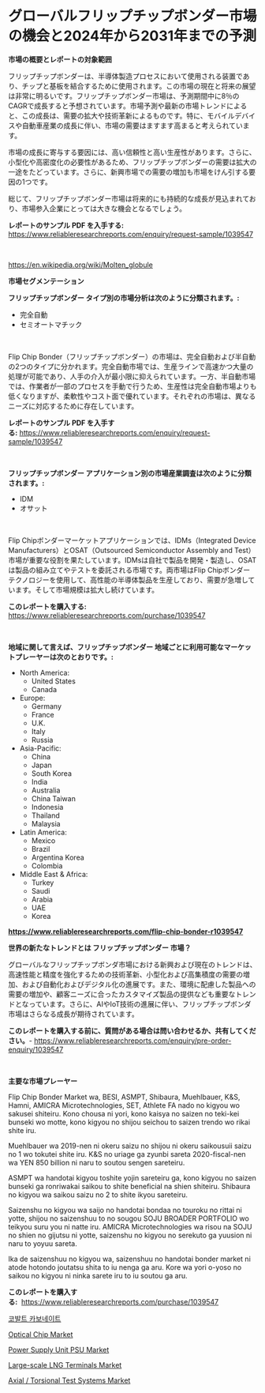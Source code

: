 <p><h1>グローバルフリップチップボンダー市場の機会と2024年から2031年までの予測</h1></p><p><strong>市場の概要とレポートの対象範囲</strong></p>
<p><p>フリップチップボンダーは、半導体製造プロセスにおいて使用される装置であり、チップと基板を結合するために使用されます。この市場の現在と将来の展望は非常に明るいです。フリップチップボンダー市場は、予測期間中に8％のCAGRで成長すると予想されています。市場予測や最新の市場トレンドによると、この成長は、需要の拡大や技術革新によるものです。特に、モバイルデバイスや自動車産業の成長に伴い、市場の需要はますます高まると考えられています。</p><p>市場の成長に寄与する要因には、高い信頼性と高い生産性があります。さらに、小型化や高密度化の必要性があるため、フリップチップボンダーの需要は拡大の一途をたどっています。さらに、新興市場での需要の増加も市場をけん引する要因の1つです。</p><p>総じて、フリップチップボンダー市場は将来的にも持続的な成長が見込まれており、市場参入企業にとっては大きな機会となるでしょう。</p></p>
<p><strong>レポートのサンプル PDF を入手する:</strong> <a href="https://www.reliableresearchreports.com/enquiry/request-sample/1039547">https://www.reliableresearchreports.com/enquiry/request-sample/1039547</a></p>
<p>&nbsp;</p>
<p><a href="https://en.wikipedia.org/wiki/Molten_globule">https://en.wikipedia.org/wiki/Molten_globule</a></p>
<p><strong>市場セグメンテーション</strong></p>
<p><strong>フリップチップボンダー タイプ別の市場分析は次のように分類されます。:</strong></p>
<p><ul><li>完全自動</li><li>セミオートマチック</li></ul></p>
<p>&nbsp;</p>
<p><p>Flip Chip Bonder（フリップチップボンダー）の市場は、完全自動および半自動の2つのタイプに分かれます。完全自動市場では、生産ラインで高速かつ大量の処理が可能であり、人手の介入が最小限に抑えられています。一方、半自動市場では、作業者が一部のプロセスを手動で行うため、生産性は完全自動市場よりも低くなりますが、柔軟性やコスト面で優れています。それぞれの市場は、異なるニーズに対応するために存在しています。</p></p>
<p><strong>レポートのサンプル PDF を入手する:</strong>&nbsp;<a href="https://www.reliableresearchreports.com/enquiry/request-sample/1039547">https://www.reliableresearchreports.com/enquiry/request-sample/1039547</a></p>
<p>&nbsp;</p>
<p><strong> フリップチップボンダー アプリケーション別の市場産業調査は次のように分類されます。:</strong></p>
<p><ul><li>IDM</li><li>オサット</li></ul></p>
<p>&nbsp;</p>
<p><p>Flip Chipボンダーマーケットアプリケーションでは、IDMs（Integrated Device Manufacturers）とOSAT（Outsourced Semiconductor Assembly and Test）市場が重要な役割を果たしています。IDMsは自社で製品を開発・製造し、OSATは製品の組み立てやテストを委託される市場です。両市場はFlip Chipボンダーテクノロジーを使用して、高性能の半導体製品を生産しており、需要が急増しています。そして市場規模は拡大し続けています。</p></p>
<p><strong>このレポートを購入する:</strong>&nbsp; <a href="https://www.reliableresearchreports.com/purchase/1039547">https://www.reliableresearchreports.com/purchase/1039547</a></p>
<p>&nbsp;</p>
<p><strong>地域に関して言えば、フリップチップボンダー 地域ごとに利用可能なマーケットプレーヤーは次のとおりです。:</strong></p>
<p><ul>
    <li>
        North America:
        <ul>
            <li>United States</li>
            <li>Canada</li>
        </ul>
    </li>
    <li>
        Europe:
        <ul>
            <li>Germany</li>
            <li>France</li>
            <li>U.K.</li>
            <li>Italy</li>
            <li>Russia</li>
        </ul>
    </li>
    <li>
        Asia-Pacific:
        <ul>
            <li>China</li>
            <li>Japan</li>
            <li>South Korea</li>
            <li>India</li>
            <li>Australia</li>
            <li>China Taiwan</li>
            <li>Indonesia</li>
            <li>Thailand</li>
            <li>Malaysia</li>
        </ul>
    </li>
    <li>
        Latin America:
        <ul>
            <li>Mexico</li>
            <li>Brazil</li>
            <li>Argentina Korea</li>
            <li>Colombia</li>
        </ul>
    </li>
    <li>
        Middle East & Africa:
        <ul>
            <li>Turkey</li>
            <li>Saudi</li>
            <li>Arabia</li>
            <li>UAE</li>
            <li>Korea</li>
        </ul>
    </li>
    </ul></p>
<p><strong><a href="https://www.reliableresearchreports.com/flip-chip-bonder-r1039547">https://www.reliableresearchreports.com/flip-chip-bonder-r1039547</a></strong>&nbsp;</p>
<p><strong>世界の新たなトレンドとは フリップチップボンダー 市場？</strong></p>
<p><p>グローバルなフリップチップボンダ市場における新興および現在のトレンドは、高速性能と精度を強化するための技術革新、小型化および高集積度の需要の増加、および自動化およびデジタル化の進展です。また、環境に配慮した製品への需要の増加や、顧客ニーズに合ったカスタマイズ製品の提供なども重要なトレンドとなっています。さらに、AIやIoT技術の進展に伴い、フリップチップボンダ市場はさらなる成長が期待されています。</p></p>
<p><strong>このレポートを購入する前に、質問がある場合は問い合わせるか、共有してください。</strong>- <a href="https://www.reliableresearchreports.com/enquiry/pre-order-enquiry/1039547">https://www.reliableresearchreports.com/enquiry/pre-order-enquiry/1039547</a></p>
<p>&nbsp;</p>
<p><strong>主要な市場プレーヤー</strong></p>
<p><p>Flip Chip Bonder Market wa, BESI, ASMPT, Shibaura, Muehlbauer, K&S, Hamni, AMICRA Microtechnologies, SET, Athlete FA nado no kigyou wo sakusei shiteiru. Kono chousa ni yori, kono kaisya no saizen no teki-kei bunseki wo motte, kono kigyou no shijou seichou to saizen trendo wo rikai shite iru.</p><p>Muehlbauer wa 2019-nen ni okeru saizu no shijou ni okeru saikousuii saizu no 1 wo tokutei shite iru. K&S no uriage ga zyunbi sareta 2020-fiscal-nen wa YEN 850 billion ni naru to soutou sengen sareteiru.</p><p>ASMPT wa handotai kigyou toshite yojin sareteiru ga, kono kigyou no saizen bunseki ga ronriwakai saikou to shite beneficial na shien shiteiru. Shibaura no kigyou wa saikou saizu no 2 to shite ikyou sareteiru.</p><p>Saizenshu no kigyou wa saijo no handotai bondaa no touroku no rittai ni yotte, shijou no saizenshuu to no sougou SOJU BROADER PORTFOLIO wo teikyou suru you ni natte iru. AMICRA Microtechnologies wa risou na SOJU no shien no gijutsu ni yotte, saizenshu no kigyou no serekuto ga yuusion ni naru to yoyuu sareta.</p><p>Ika de saizenshuu no kigyou wa, saizenshuu no handotai bonder market ni atode hotondo joutatsu shita to iu nenga ga aru. Kore wa yori o-yoso no saikou no kigyou ni ninka sarete iru to iu soutou ga aru.</p></p>
<p><strong>このレポートを購入する:</strong>&nbsp;&nbsp;<a href="https://www.reliableresearchreports.com/purchase/1039547">https://www.reliableresearchreports.com/purchase/1039547</a></p>
<p><p><a href="https://medium.com/@kelvinfeenrey98677/%EC%8B%9C%EC%9E%A5-%EC%A0%84%EB%A7%9D-%EA%B8%80%EB%A1%9C%EB%B2%8C-%EC%BD%94%EB%B0%9C%ED%8A%B8-%ED%83%84%EC%82%B0%EC%B9%B4%EB%B0%94%EC%9D%B4%ED%8A%B8-%EB%8F%99%ED%96%A5-%EB%B0%8F-%EC%98%81%ED%96%A5-%EB%B6%84%EC%84%9D-2024-2031-%EC%9D%91%EC%9A%A9-%EB%B6%84%EC%95%BC-%EB%86%8D%EC%95%BD%ED%99%94%ED%95%99%EB%AC%BC%EC%A7%88-%EB%8F%84%EB%A3%8C%EC%83%89%EC%86%8C-%EC%BD%94%ED%8C%85-%EC%B2%A8%EA%B0%80%EC%A0%9C-%EB%8F%84%EB%A3%8C-%EC%B2%A8%EA%B0%80%EC%A0%9C-%EC%A4%91%EA%B0%84%EC%B2%B4-%EA%B8%B0%ED%83%80-%EB%B0%8F-%EC%9C%A0%ED%98%95%EB%B3%84-eb51ca273160">코발트 카보네이트</a></p><p><a href="https://medium.com/@dannellbugess3/global-optical-chip-market-size-is-expected-to-reach-at-a-cagr-of-5-9-01a7556d36ae">Optical Chip Market</a></p><p><a href="https://medium.com/@dannellbugess3/global-power-supply-unit-psu-market-share-and-growth-opportunities-and-market-size-growing-with-a-d684875e68f3">Power Supply Unit PSU Market</a></p><p><a href="https://issuu.com/reportprime-2/docs/large-scale-lng-terminals-market-si_c13120800f993d">Large-scale LNG Terminals Market</a></p><p><a href="https://issuu.com/reportprime-2/docs/axial-torsional-test-systems-market_d71847a93e3fa2">Axial / Torsional Test Systems Market</a></p></p>
